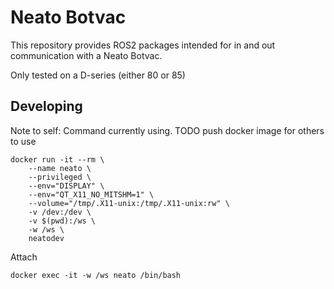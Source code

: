 # Neato Botvac
This repository provides ROS2 packages intended for in and out communication with a Neato Botvac.

Only tested on a D-series (either 80 or 85)

## Developing

Note to self: Command currently using. TODO push docker image for others to use

```
docker run -it --rm \
    --name neato \
    --privileged \
    --env="DISPLAY" \
    --env="QT_X11_NO_MITSHM=1" \
    --volume="/tmp/.X11-unix:/tmp/.X11-unix:rw" \
    -v /dev:/dev \
    -v $(pwd):/ws \
    -w /ws \
    neatodev
```

Attach

```
docker exec -it -w /ws neato /bin/bash
```
